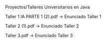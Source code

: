 Proyectos/Talleres Universitarios en Java

Taller 1 IA PARTE 1 (2).pdf -> Enunciado Taller 1

Taller 2 (1).pdf -> Enunciado Taller 2

Taller 3.pdf -> Enunciado Taller 3
